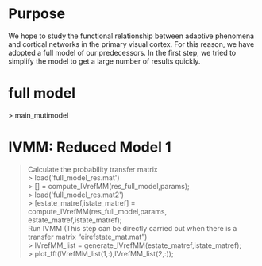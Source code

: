 Purpose
======
We hope to study the functional relationship between adaptive phenomena and cortical networks in the primary visual cortex. For this reason, we have adopted a full model of our predecessors.
In the first step, we tried to simplify the model to get a large number of results quickly.

# full model
\> main_mutimodel  

# IVMM: Reduced Model 1
> Calculate the probability transfer matrix  
\> load('full_model_res.mat')  
\> \[] = compute_IVrefMM(res_full_model,params);  
\> load('full_model_res.mat2')  
\> \[estate_matref,istate_matref] = compute_IVrefMM(res_full_model,params, estate_matref,istate_matref);  
> Run IVMM (This step can be directly carried out when there is a transfer matrix “eirefstate_mat.mat”)  
\> IVrefMM_list = generate_IVrefMM(estate_matref,istate_matref);  
\> plot_fft(IVrefMM_list(1,:),IVrefMM_list(2,:));  
